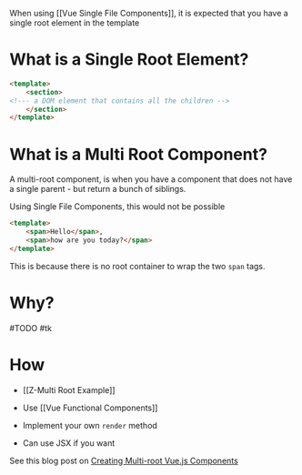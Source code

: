 When using [[Vue Single File Components]], it is expected that you have a single root element in the template

# What is a Single Root Element?

```html
<template>
	<section>
<!--- a DOM element that contains all the children -->	
	</section>
</template>
```

# What is a Multi Root Component?

A multi-root component, is when you have a component that does not have a single parent - but return a bunch of siblings. 

Using Single File Components, this would not be possible

```html
<template>
	<span>Hello</span>, 
	<span>how are you today?</span>
</template>
```

This is because there is no root container to wrap the two `span` tags.

# Why?

#TODO  #tk 

# How

- [[Z-Multi Root Example]]

- Use [[Vue Functional Components]]
- Implement your own `render` method
- Can use JSX if you want

See this blog post on [Creating Multi-root Vue.js Components](https://zendev.com/2018/05/07/multi-root-vue-components.html)